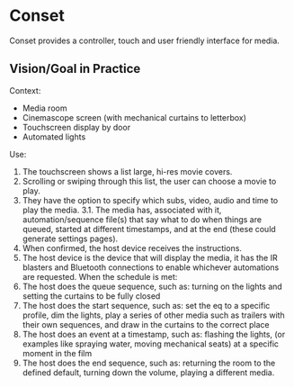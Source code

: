 # Conset
Conset provides a controller, touch and user friendly interface for media.

## Vision/Goal in Practice
Context: 
- Media room
 - Cinemascope screen (with mechanical curtains to letterbox)
 - Touchscreen display by door
 - Automated lights

Use:
1. The touchscreen shows a list large, hi-res movie covers.
2. Scrolling or swiping through this list, the user can choose a movie to play.
3. They have the option to specify which subs, video, audio and time to play the media.
3.1. The media has, associated with it, automation/sequence file(s) that say what to do when things are queued, started at different timestamps, and at the end (these could generate settings pages).
4. When confirmed, the host device receives the instructions.
5. The host device is the device that will display the media, it has the IR blasters and Bluetooth connections to enable whichever automations are requested. When the schedule is met:
6. The host does the queue sequence, such as: turning on the lights and setting the curtains to be fully closed
7. The host does the start sequence, such as: set the eq to a specific profile, dim the lights, play a series of other media such as trailers with their own sequences, and draw in the curtains to the correct place 
8. The host does an event at a timestamp, such as: flashing the lights, (or examples like spraying water, moving mechanical seats) at a specific moment in the film
9. The host does the end sequence, such as: returning the room to the defined default, turning down the volume, playing a different media.